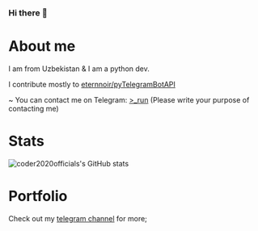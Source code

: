 ### Hi there 👋

# About me
I am from Uzbekistan & I am a python dev.

I contribute mostly to [eternnoir/pyTelegramBotAPI](https://github.com/eternnoir/pyTelegramBotAPI)

~ You can contact me on Telegram: [>_run](https://t.me/coder2020) (Please write your purpose of contacting me)

# Stats

![coder2020officials's GitHub stats](https://github-readme-stats-sigma-five.vercel.app/api?username=coder2020official&show_icons=true&theme=radical)

# Portfolio
Check out my [telegram channel](https://t.me/coder2020portfolio) for more;
